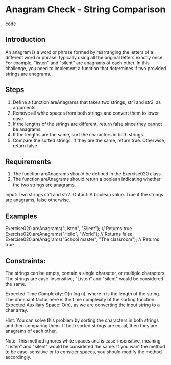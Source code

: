 # Anagram Check - String Comparison

[code](Exercise020.java)

## Introduction

An anagram is a word or phrase formed by rearranging the letters of a different word or phrase, typically using all the original letters exactly once. For example, "listen" and "silent" are anagrams of each other. In this challenge, you need to implement a function that determines if two provided strings are anagrams.

## Steps

1. Define a function areAnagrams that takes two strings, str1 and str2, as arguments.
2. Remove all white spaces from both strings and convert them to lower case.
3. If the lengths of the strings are different, return false since they cannot be anagrams.
4. If the lengths are the same, sort the characters in both strings.
5. Compare the sorted strings. If they are the same, return true. Otherwise, return false.

## Requirements

1. The function areAnagrams should be defined in the Exercise020 class.
2. The function areAnagrams should return a boolean indicating whether the two strings are anagrams.

Input: Two strings str1 and str2.
Output: A boolean value. True if the strings are anagrams, false otherwise.

## Examples

Exercise020.areAnagrams("Listen", "Silent"); // Returns true
Exercise020.areAnagrams("Hello", "World"); // Returns false
Exercise020.areAnagrams("School master", "The classroom"); // Returns true 

## Constraints:

The strings can be empty, contain a single character, or multiple characters.
The strings are case-insensitive, "Listen" and "silent" would be considered the same.

Expected Time Complexity: O(n log n), where n is the length of the string. The dominant factor here is the time complexity of the sorting function.
Expected Auxiliary Space: O(n), as we are converting the input string to a char array.

Hint: You can solve this problem by sorting the characters in both strings and then comparing them. If both sorted strings are equal, then they are anagrams of each other.

Note: This method ignores white spaces and is case-insensitive, meaning "Listen" and "silent" would be considered the same. If you want the method to be case-sensitive or to consider spaces, you should modify the method accordingly.
